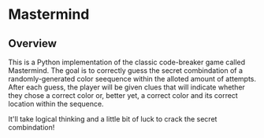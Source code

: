 # Mastermind

## Overview
This is a Python implementation of the classic code-breaker game called Mastermind. The goal is to correctly guess the secret combindation of a
randomly-generated color seequence within the alloted amount of attempts. After each guess, the player will be given clues that will indicate whether 
they chose a correct color or, better yet, a correct color and its correct location within the sequence. 

It'll take logical thinking and a little bit of luck to crack the secret combindation!
